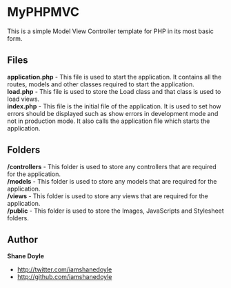 MyPHPMVC
========

This is a simple Model View Controller template for PHP in its most basic form.

Files
-------
**application.php** - This file is used to start the application. It contains all the routes, models and other classes required to start the application.  
**load.php** - This file is used to store the Load class and that class is used to load views.  
**index.php** - This file is the initial file of the application. It is used to set how errors should be displayed such as show errors in development mode and not in production mode. It also calls the application file which starts the application.  

Folders
-------
**/controllers** - This folder is used to store any controllers that are required for the application.  
**/models** - This folder is used to store any models that are required for the application.  
**/views** - This folder is used to store any views that are required for the application.  
**/public** - This folder is used to store the Images, JavaScripts and Stylesheet folders.  

Author
-------

**Shane Doyle**

+ http://twitter.com/iamshanedoyle
+ http://github.com/iamshanedoyle
